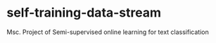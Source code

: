 # self-training-data-stream
 Msc. Project of Semi-supervised online learning for text classification
